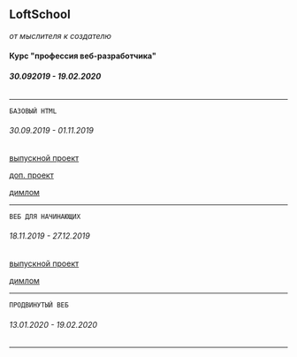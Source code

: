 ## LoftSchool

*от мыслителя к создателю*


#### Курс "профессия веб-разработчика"
###### **30.092019 - 19.02.2020**
___

    БАЗОВЫЙ HTML 
###### *30.09.2019 - 01.11.2019*
[выпускной проект](https://denis-str.github.io/LoftSchool/base/index.html)

[доп. проект](https://denis-str.github.io/LoftSchool/airplanet/index.html)

[димлом](https://loftschool.com/diploma/VB1562312794/ru/pdf)

___

    ВЕБ ДЛЯ НАЧИНАЮЩИХ
###### *18.11.2019 - 27.12.2019*
[выпускной проект](https://denis-str.github.io/LoftSchool/beginners/dist/index.html)

[димлом](https://loftschool.com/diploma/ON1562312794/ru/pdf)

___

    ПРОДВИНУТЫЙ ВЕБ
###### *13.01.2020 - 19.02.2020*

___